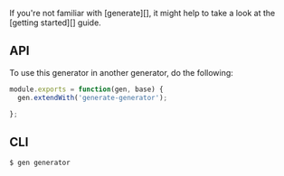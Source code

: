 If you're not familiar with [generate][], it might help to take a look at the [getting started][] guide. 

## API

To use this generator in another generator, do the following:

```js
module.exports = function(gen, base) {
  gen.extendWith('generate-generator');

};
```

## CLI

```sh
$ gen generator
```